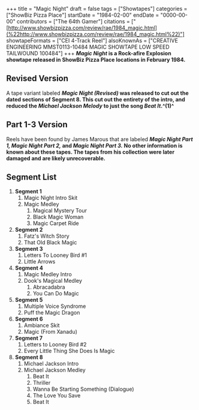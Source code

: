 +++
title = "Magic Night"
draft = false
tags = ["Showtapes"]
categories = ["ShowBiz Pizza Place"]
startDate = "1984-02-00"
endDate = "0000-00-00"
contributors = ["The 64th Gamer"]
citations = ["[http://www.showbizpizza.com/review/rae/1984_magic.html](%22http://www.showbizpizza.com/review/rae/1984_magic.html%22)"]
showtapeFormats = ["CEI 4-Track Reel"]
alsoKnownAs = ["CREATIVE ENGINEERING MMST0113-10484 MAGIC SHOWTAPE LOW SPEED TAILWOUND 100484"]
+++
***Magic Night* is a Rock-afire Explosion showtape released in ShowBiz Pizza Place locations in February 1984.**

## Revised Version

A tape variant labeled ***Magic Night (Revised)* was released to cut out the dated sections of Segment 8. This
cut out the entirety of the intro, and reduced the *Michael Jackson Melody* to just the song *Beat
It*.^(1)^**

## Part 1-3 Version

Reels have been found by James Marous that are labeled ***Magic Night Part 1, Magic Night Part 2,* and
***Magic Night Part 3.* No other information is known about these tapes. The tapes from his collection were
later damaged and are likely unrecoverable.****

## Segment List

1.  **Segment 1**
    1.  Magic Night Intro Skit
    2.  Magic Medley
        1.  Magical Mystery Tour
        2.  Black Magic Woman
        3.  Magic Carpet Ride
2.  **Segment 2**
    1.  Fatz's Witch Story
    2.  That Old Black Magic
3.  **Segment 3**
    1.  Letters To Looney Bird #1
    2.  Little Arrows
4.  **Segment 4**
    1.  Magic Medley Intro
    2.  Dook's Magical Medley
        1.  Abracadabra
        2.  You Can Do Magic
5.  **Segment 5**
    1.  Multiple Voice Syndrome
    2.  Puff the Magic Dragon
6.  **Segment 6**
    1.  Ambiance Skit
    2.  Magic (From Xanadu)
7.  **Segment 7**
    1.  Letters to Looney Bird #2
    2.  Every Little Thing She Does Is Magic
8.  **Segment 8**
    1.  Michael Jackson Intro
    2.  Michael Jackson Medley
        1.  Beat It
        2.  Thriller
        3.  Wanna Be Starting Something (Dialogue)
        4.  The Love You Save
        5.  Beat It
